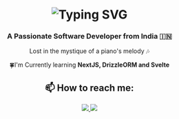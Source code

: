 <h1 align="center">
  <a href="https://git.io/typing-svg" style="text-decoration: none;">
    <img src="https://readme-typing-svg.demolab.com?font=Aboreto&weight=800&size=36&duration=4000&pause=1000&color=0083C6&background=EBFF3900&center=true&multiline=true&random=false&width=450&height=130&lines=Greetings!+;I'm+Abha+Ghildiyal+%F0%9F%9A%80" alt="Typing SVG" />
  </a>
</h1>

<h3 align="center"> A Passionate Software Developer from India 🇮🇳</h3>

<div align="center">
  <p> Lost in the mystique of a piano's melody 🎶 </p>
  <p> 🍀I'm Currently learning <b>NextJS, DrizzleORM and Svelte</b> </p>
</div>

<div align="center">
  <h2 >📫 How to reach me:</h2>
  <a href="https://www.linkedin.com/in/abha-ghildiyal-6ba119223/">
  <img src="https://img.shields.io/badge/LinkedIn-0077B5?style=for-the-badge&logo=linkedin&logoColor=white" target="_blank"/>
    </a>
    <a href="https://abha-ghildiyal.netlify.app/">
    <img src="https://img.shields.io/badge/Portfolio-000000?style=for-the-badge&logo=about.me&logoColor=white" target="_blank"/>
    </a>
</div>

